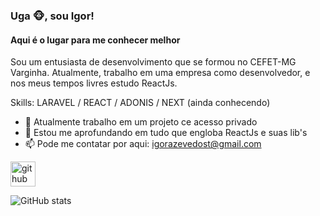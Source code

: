 ### Uga 🐵, sou Igor!
#### Aqui é o lugar para me conhecer melhor
Sou um entusiasta de desenvolvimento que se formou no CEFET-MG Varginha. Atualmente, trabalho em uma empresa como desenvolvedor, e nos meus tempos livres estudo ReactJs.

Skills: LARAVEL / REACT / ADONIS / NEXT (ainda conhecendo)

- 🔭 Atualmente trabalho em um projeto ce acesso privado
- 🌱 Estou me aprofundando em tudo que engloba ReactJs e suas lib's 
- 📫 Pode me contatar por aqui: igorazevedost@gmail.com 


[<img src='https://cdn.jsdelivr.net/npm/simple-icons@3.0.1/icons/github.svg' alt='github' height='40'>](https://github.com/Inguim)  


![GitHub stats](https://github-readme-stats.vercel.app/api?username=Inguim&show_icons=true)  

